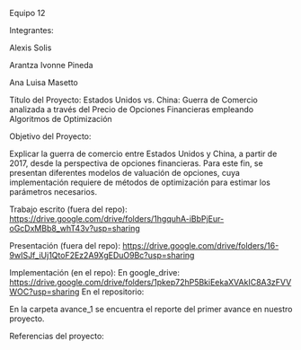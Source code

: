 Equipo 12 

Integrantes: 

Alexis Solis 


Arantza Ivonne Pineda 


Ana Luisa Masetto 
    
Título del Proyecto: Estados Unidos vs. China: Guerra de Comercio analizada a través del Precio de Opciones Financieras empleando Algoritmos de Optimización 

Objetivo del Proyecto: 

Explicar la guerra de comercio entre Estados Unidos y China, a partir de 2017, desde la perspectiva de opciones financieras. Para este fin, se presentan diferentes modelos de valuación de opciones, cuya implementación requiere de métodos de optimización para estimar los parámetros necesarios. 

Trabajo escrito (fuera del repo): https://drive.google.com/drive/folders/1hgquhA-iBbPjEur-oGcDxMBb8_whT43v?usp=sharing

Presentación (fuera del repo): https://drive.google.com/drive/folders/16-9wISJf_iUj1QtoF2Ez2A9XgEDuO9Bc?usp=sharing

Implementación (en el repo): 
En google_drive: https://drive.google.com/drive/folders/1pkep72hP5BkiEekaXVAkIC8A3zFVVWOC?usp=sharing
En el repositorio: 

En la carpeta avance_1 se encuentra el reporte del primer avance en nuestro proyecto.


Referencias del proyecto:
